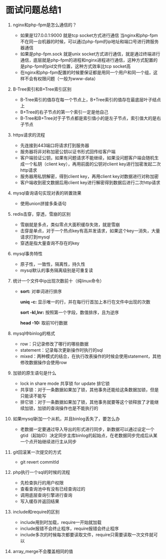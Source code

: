 # 面试问题总结1

1. nginx和php-fpm是怎么通信的？
   - 如果是127.0.0.1:9000 就是tcp socket方式进行通信 当nginx和php-fpm不在同一台机器的时候，可以通过php-fpm的ip地址和端口号进行跨服务器通信
   - 如果是php-fpm.sock 就是unix socket方式进行通信，就是通过终端进行通信，底层就是php-fpm的进程和nginx进程进行通信，这种方式配置的是php-fpm的pid文件位置，这种方式效率比tcp socket高
   - 在nginx和php-fpm配置的时候要保证都是用同一个用户和同一个组，这样不会有权限问题（一般为www-data）
   
2. B-Tree索引和B+Tree索引区别
   - B-Tree索引的值存在每一个节点上，B+Tree索引的值存在最底层叶子结点上
   - B+Tree的右子节点的第一个索引一定是他自己
   - B-Tree和B+Tree对于子节点都是索引值小的是左子节点，索引值大的是右子节点
   
3. https请求的流程

   - 先连接到443端口将请求打到服务器
   - 服务器将非对称加密公钥以证书形式回传给客户端
   - 客户端验证公钥，如果有问题请求不能继续，如果没问题客户端会随机生成一个私钥（client key），再用前面的公钥对client key进行加密发起二次http请求
   - 服务器用私钥解密，得到client key，再用client key对数据进行对称加密
   - 客户端收到密文数据后用client key进行解密得到数据后进行二次http请求

4. mysql查询语句实现对表的转置效果

   - 使用union拼接多条语句

5. redis击穿，穿透，雪崩的区别

   - 雪崩就是多点，类似零点大面积缓存失效，就是雪崩
   - 击穿是单点，对于一个热点key有高并发请求，如果这个key一消失，大量请求打到mysql
   - 穿透是指大量查询不存在的key

6. mysql事务特性

   - 原子性，一致性，隔离性，持久性
   - mysql默认的事务隔离级别是可重复读

7. 统计一个文件中ip出现次数前十（纯linux命令）

   - **sort:** 对单词进行排序

     **uniq -c:** 显示唯一的行，并在每行行首加上本行在文件中出现的次数

     **sort -kl,lnr:** 按照第一个字段，数值排序，且为逆序

     **head -10:** 取前10行数据

8. mysql中binlog的格式
   - row：只记录修改了哪行的哪些数据
   - statement：记录每次更新操作时执行的sql
   - mixed：两种模式的结合，在执行改表操作的时候会使用statement，其他修改数据操作会使用row
   
9. 加锁的原生语句是什么
   - lock in share mode 共享锁   for update 排它锁
   - 共享锁：对于一条数据如果加了锁，其他事务还能给这条数据加锁，但是只能读不能写
   - 排它锁：对于一条数据如果加了锁，其他事务就要等这个锁释放了才能继续加锁，加锁的查询操作也是不能执行的
   
10. 如果mysql新加一个从机，并且binlog丢失了，要怎么办

    - 老数据一定要通过导入导出的形式进行同步，新数据可以通过设定一个gtid（起始ID）决定同步主库binlog的起始点，在老数据同步完成后从某一个点开始继续进行主从同步

11. git回滚某一次提交的方式
    - git revert commitId
12. php执行一个sql的时候的流程
    - 先检查执行的用户权限
    - 查看查询池中有没有已经查询过的
    - 调用底层查询引擎进行查询
    - 写入缓存并返回结果
13. include和require的区别
    - include用到时加载，require一开始就加载
    - include报错不会终止程序，require报错会终止程序
    - include多次的时候每次都要读取文件，require只需要读取一次文件就可以
14. array_merge不会覆盖相同的值
